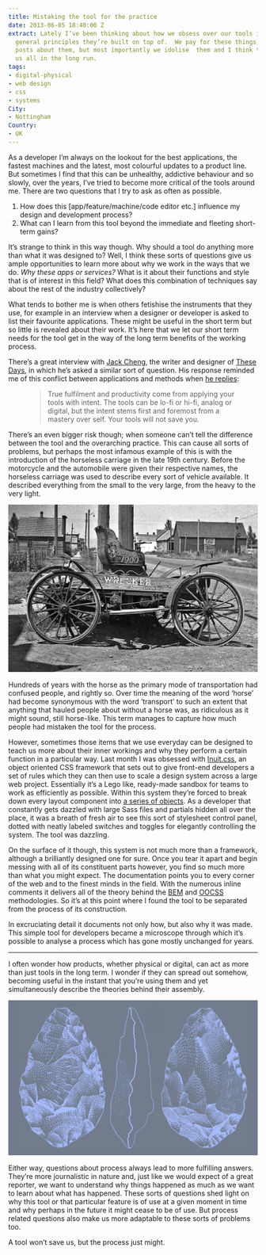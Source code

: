 ```yaml
---
title: Mistaking the tool for the practice
date: 2013-06-05 18:40:00 Z
extract: Lately I’ve been thinking about how we obsess over our tools instead of the
  general principles they’re built on top of.  We pay for these things, we retweet
  posts about them, but most importantly we idolise  them and I think this might hurt
  us all in the long run.
tags:
- digital-physical
- web design
- css
- systems
City:
- Nottingham
Country:
- UK
---
```


As a developer I’m always on the lookout for the best applications, the fastest machines and the latest, most colourful updates to a product line. But sometimes I find that this can be unhealthy, addictive behaviour and so slowly, over the years, I’ve tried to become more critical of the tools around me. There are two questions that I try to ask as often as possible.

1. How does this [app/feature/machine/code editor etc.] influence my design and development process?
2. What can I learn from this tool beyond the immediate and fleeting short-term gains?

It’s strange to think in this way though. Why should a tool do anything more than what it was designed to? Well, I think these sorts of questions give us ample opportunities to learn more about why we work in the ways that we do. *Why these apps or services?* What is it about their functions and style that is of interest in this field? What does this combination of techniques say about the rest of the industry collectively?

What tends to bother me is when others fetishise the instruments that they use, for example in an interview when a designer or developer is asked to list their favourite applications. These might be useful in the short term but so little is revealed about their work. It’s here that we let our short term needs for the tool get in the way of the long term benefits of the working process.

There’s a great interview with [Jack Cheng](http://www.jackcheng.com), the writer and designer of [These Days](jackcheng.com/these-days), in which he’s asked a similar sort of question. His response reminded me of this conflict between applications and methods when [he replies](http://www.oneskinnyj.com/2011/09/pendulums-tea-and-jack-cheng/):

<figure><blockquote><p>True fulfilment and productivity come from applying your tools with intent. The tools can be lo-fi or hi-fi, analog or digital, but the intent stems first and foremost from a mastery over self. Your tools will not save you.</p></blockquote></figure>

There’s an even bigger risk though; when someone can’t tell the difference between the tool and the overarching practice. This can cause all sorts of problems, but perhaps the most infamous example of this is with the introduction of the horseless carriage in the late 19th century. Before the motorcycle and the automobile were given their respective names, the horseless carriage was used to describe every sort of vehicle available. It described everything from the small to the very large, from the heavy to the very light.

![horseless-carriage](/uploads/horseless-carriage.jpg) 

Hundreds of years with the horse as the primary mode of transportation had confused people, and rightly so. Over time the meaning of the word ‘horse’ had become synonymous with the word ‘transport’ to such an extent that anything that hauled people about without a horse was, as ridiculous as it might sound, still horse-like. This term manages to capture how much people had mistaken the tool for the process.

However, sometimes those items that we use everyday can be designed to teach us more about their inner workings and why they perform a certain function in a particular way. Last month I was obsessed with [Inuit.css](http://inuitcss.com/), an object oriented CSS framework that sets out to give front-end developers a set of rules which they can then use to scale a design system across a large web project. Essentially it’s a Lego like, ready-made sandbox for teams to work as efficiently as possible. Within this system they’re forced to break down every layout component into [a series of objects](http://www.stubbornella.org/content/2010/06/25/the-media-object-saves-hundreds-of-lines-of-code/). As a developer that constantly gets dazzled with large Sass files and partials hidden all over the place, it was a breath of fresh air to see this sort of stylesheet control panel, dotted with neatly labeled switches and toggles for elegantly controlling the system. The tool was dazzling.

On the surface of it though, this system is not much more than a framework, although a brilliantly designed one for sure. Once you tear it apart and begin messing with all of its constituent parts however, you find so much more than what you might expect. The documentation points you to every corner of the web and to the finest minds in the field. With the numerous inline comments it delivers all of the theory behind the [BEM](http://bem.info/method/) and [OOCSS](http://coding.smashingmagazine.com/2011/12/12/an-introduction-to-object-oriented-css-oocss/) methodologies. So it’s at this point where I found the tool to be separated from the process of its construction.

In excruciating detail it documents not only how, but also why it was made. This simple tool for developers became a microscope through which it’s possible to analyse a process which has gone mostly unchanged for years.

***

I often wonder how products, whether physical or digital, can act as more than just tools in the long term. I wonder if they can spread out somehow, becoming useful in the instant that you’re using them and yet simultaneously describe the theories behind their assembly.

![axe](/uploads/axe.png) 

Either way, questions about process always lead to more fulfilling answers. They’re more journalistic in nature and, just like we would expect of a great reporter, we want to understand why things happened as much as we want to learn about what has happened. These sorts of questions shed light on why this tool or that particular feature is of use at a given moment in time and why perhaps in the future it might cease to be of use. But process related questions also make us more adaptable to these sorts of problems too.

A tool won’t save us, but the process just might.
